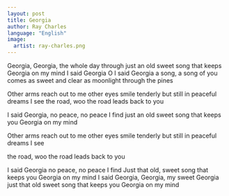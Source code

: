 ```yaml
---
layout: post
title: Georgia
author: Ray Charles
language: "English"
image:
  artist: ray-charles.png
---
```

Georgia, Georgia, the whole day through
just an old sweet song
that keeps Georgia on my mind
I said Georgia
O I said Georgia
a song, a song of you
comes as sweet and clear as moonlight through the pines

Other arms reach out to me
other eyes smile tenderly
but still in peaceful dreams I see
the road, woo the road leads back to you

I said Georgia, no peace, no peace I find
just an old sweet song
that keeps you Georgia on my mind

Other arms reach out to me
other eyes smile tenderly
but still in peaceful dreams I see


the road, woo the road leads back to you

I said Georgia
no peace, no peace I find
Just that old, sweet song
that keeps you Georgia on my mind
I said Georgia, Georgia, my sweet Georgia
just that old sweet song
that keeps you Georgia on my mind
